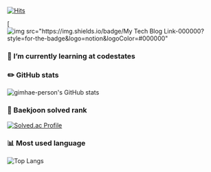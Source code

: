 <!--
**gimhae-person/gimhae-person** is a ✨ _special_ ✨ repository because its `README.md` (this file) appears on your GitHub profile.

Here are some ideas to get you started:

- 🔭 I’m currently working on ...
- 🌱 I’m currently learning ...
- 👯 I’m looking to collaborate on ...
- 🤔 I’m looking for help with ...
- 💬 Ask me about ...
- 📫 How to reach me: ...
- 😄 Pronouns: ...
- ⚡ Fun fact: ...
-->

 
[![Hits](https://hits.seeyoufarm.com/api/count/incr/badge.svg?url=https%3A%2F%2Fhttps%2F%2Fgithub.com%2Fgimhae-person%2Fgimhae-person%2F&count_bg=%23FFC535&title_bg=%23555555&icon=&icon_color=%23FFF2C0&title=hits&edge_flat=false)](https://hits.seeyoufarm.com)

[![img src="https://img.shields.io/badge/My Tech Blog Link-000000?style=for-the-badge&logo=notion&logoColor=#000000"](https://gimhae-person.notion.site/4c5f73b2f73c4972b84388bc2fa00ed4?v=2a00c6a25c4549aebedc10d0c2472e99)

<!--[My Tech Blog](https://gimhae-person.notion.site/4c5f73b2f73c4972b84388bc2fa00ed4?v=2a00c6a25c4549aebedc10d0c2472e99)--> 

### 🌱 I’m currently learning at codestates

### ✏️ GitHub stats
![gimhae-person's GitHub stats](https://github-readme-stats.vercel.app/api?username=gimhae-person&show_icons=true&theme=onedark) 

### 🥇 Baekjoon solved rank
[![Solved.ac Profile](http://mazassumnida.wtf/api/generate_badge?boj=hyeino3o)](https://solved.ac/hyeino3o)

### 📊 Most used language
![Top Langs](https://github-readme-stats.vercel.app/api/top-langs/?username=gimhae-person&layout=compact&theme=onedark) 
 

  


